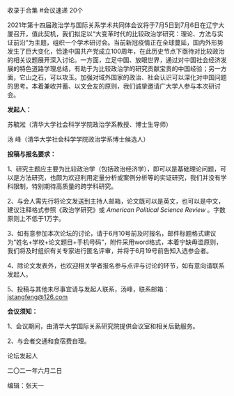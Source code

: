 

收录于合集 #会议速递 20个

2021年第十四届政治学与国际关系学术共同体会议将于7月5日到7月6日在辽宁大厦召开，值此契机，我们拟定以“大变革时代的比较政治学研究：理论、方法与实证前沿”为主题，组织一个学术研讨会。当前新冠疫情正在全球蔓延，国内外形势发生了巨大变化，恰逢中国共产党成立100周年，在此历史节点下亟待对比较政治的相关议题展开深入讨论。一方面，立足中国、放眼世界，通过对中国社会经济发展的特色道路学理总结，有助于为比较政治学的研究贡献宝贵的中国经验；另一方面，它山之石，可以攻玉。加强对域外国家的政治、社会认识可以深化对中国问题的思考。本着兼收并蓄、以文会友的原则，我们诚挚邀请广大学人参与本次研讨会。

**发起人：**

苏毓淞（清华大学社会科学学院政治学系教授、博士生导师）

汤 峰（清华大学社会科学学院政治学系博士候选人）

**投稿与报名要求：**

1、研究主题应主要为比较政治学（包括政治经济学），即可以是基础理论问题，可以是方法研究，也颇为欢迎利用定量分析或案例分析等的实证研究，我们并没有学科限制，特别期待高质量的跨学科研究。

2、与会人需先行将论文发送到主持人邮箱，论文既可以是英文，也可以是中文，建议注释格式参照《政治学研究》或 _American Political
Science Review_ 。字数原则上不低于1万字。

3、如有意参加本次论坛的讨论，请于6月10号前及时报名，邮件标题格式建议为“姓名+学校+论文题目+手机号码”，附件采用word格式，本着宁缺毋滥原则，我们将及时组织有关专家进行匿名评审，并将于6月19号前告知入选参会者。

4、除论文发表外，也欢迎相关学者报名参与点评与讨论的环节，如有意向请联系发起人。

5、投稿与其他未尽事宜请与发起人联系，汤峰，联系邮箱：jstangfeng@126.com

**会议须知：**

1、会议期间，由清华大学国际关系研究院提供会议室和相关后勤服务。

2、与会者交通和食宿费自理。

  

论坛发起人

二〇二一年六月二日

编辑：张天一

